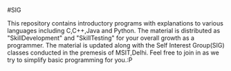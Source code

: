 #SIG

This repository contains introductory programs with explanations to various languages including C,C++,Java and Python.
The material is distributed as "SkillDevelopment" and "SkillTesting" for your overall growth as a programmer.
The material is updated along with the Self Interest Group(SIG) classes conducted in the premesis of MSIT,Delhi.
Feel free to join in as we try to simplify basic programming for you.:P
